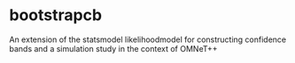 # bootstrapcb
An extension of the statsmodel likelihoodmodel for constructing confidence bands and a simulation study in the context of OMNeT++
